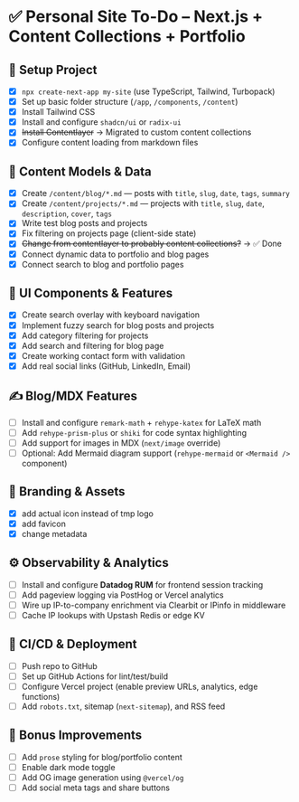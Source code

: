# ✅ Personal Site To-Do – Next.js + Content Collections + Portfolio

## 🔧 Setup Project

- [x] `npx create-next-app my-site` (use TypeScript, Tailwind, Turbopack)
- [x] Set up basic folder structure (`/app`, `/components`, `/content`)
- [x] Install Tailwind CSS
- [x] Install and configure `shadcn/ui` or `radix-ui`
- [x] ~~Install Contentlayer~~ → Migrated to custom content collections
- [x] Configure content loading from markdown files

## 🧱 Content Models & Data

- [x] Create `/content/blog/*.md` — posts with `title`, `slug`, `date`, `tags`, `summary`
- [x] Create `/content/projects/*.md` — projects with `title`, `slug`, `date`, `description`, `cover`, `tags`
- [x] Write test blog posts and projects
- [x] Fix filtering on projects page (client-side state)
- [x] ~~Change from contentlayer to probably content collections?~~ → ✅ Done
- [x] Connect dynamic data to portfolio and blog pages
- [x] Connect search to blog and portfolio pages

## 🎨 UI Components & Features

- [x] Create search overlay with keyboard navigation
- [x] Implement fuzzy search for blog posts and projects
- [x] Add category filtering for projects
- [x] Add search and filtering for blog page
- [x] Create working contact form with validation
- [x] Add real social links (GitHub, LinkedIn, Email)

## ✍️ Blog/MDX Features

- [ ] Install and configure `remark-math` + `rehype-katex` for LaTeX math
- [ ] Add `rehype-prism-plus` or `shiki` for code syntax highlighting
- [ ] Add support for images in MDX (`next/image` override)
- [ ] Optional: Add Mermaid diagram support (`rehype-mermaid` or `<Mermaid />` component)

## 🎨 Branding & Assets
- [x] add actual icon instead of tmp logo
- [x] add favicon
- [x] change metadata

## ⚙️ Observability & Analytics

- [ ] Install and configure **Datadog RUM** for frontend session tracking
- [ ] Add pageview logging via PostHog or Vercel analytics
- [ ] Wire up IP-to-company enrichment via Clearbit or IPinfo in middleware
- [ ] Cache IP lookups with Upstash Redis or edge KV

## 🚀 CI/CD & Deployment

- [ ] Push repo to GitHub
- [ ] Set up GitHub Actions for lint/test/build
- [ ] Configure Vercel project (enable preview URLs, analytics, edge functions)
- [ ] Add `robots.txt`, sitemap (`next-sitemap`), and RSS feed

## 🧪 Bonus Improvements

- [ ] Add `prose` styling for blog/portfolio content
- [ ] Enable dark mode toggle
- [ ] Add OG image generation using `@vercel/og`
- [ ] Add social meta tags and share buttons
